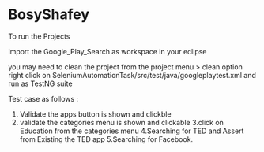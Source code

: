 # BosyShafey
To run the Projects

import the Google_Play_Search as workspace in your eclipse

you may need to clean the project from the project menu > clean option
right click on SeleniumAutomationTask/src/test/java/googleplaytest.xml and run as TestNG suite


Test case as follows :

  1. Validate the apps button is shown and clickble
  2. validate the categories menu is shown and clickable 
  3.click on Education from the categories menu
  4.Searching for TED and Assert from Existing the TED app 
  5.Searching for Facebook.

